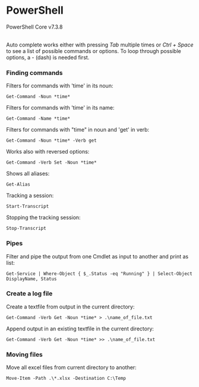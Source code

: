 <h1>PowerShell</h1>
PowerShell Core v7.3.8<br><br>

<p>Auto complete works either with pressing <i>Tab</i> multiple times or <i>Ctrl + Space</i> to see a list of possible commands or options. To loop through possible options, a - (dash) is needed first.</p>

<h3>Finding commands</h3>

Filters for commands with 'time' in its noun:
~~~
Get-Command -Noun *time*
~~~

Filters for commands with 'time' in its name:
~~~
Get-Command -Name *time*
~~~

Filters for commands with "time" in noun and 'get' in verb:
~~~
Get-Command -Noun *time* -Verb get
~~~

Works also with reversed options:
~~~
Get-Command -Verb Set -Noun *time*
~~~

Shows all aliases:
~~~
Get-Alias
~~~

Tracking a session:
~~~
Start-Transcript
~~~

Stopping the tracking session:
~~~
Stop-Transcript
~~~

<h3>Pipes</h3>

Filter and pipe the output from one Cmdlet as input to another and print as list:
~~~
Get-Service | Where-Object { $_.Status -eq "Running" } | Select-Object DisplayName, Status
~~~

<h3>Create a log file</h3>

Create a textfile from output in the current directory:<br>
~~~
Get-Command -Verb Get -Noun *time* > .\name_of_file.txt
~~~

Append output in an existing textfile in the current directory:<br>
~~~
Get-Command -Verb Get -Noun *time* >> .\name_of_file.txt
~~~

<h3>Moving files</h3>

Move all excel files from current directory to another:<br>
~~~
Move-Item -Path .\*.xlsx -Destination C:\Temp
~~~
